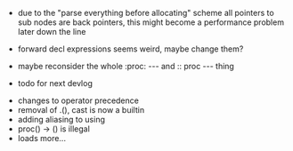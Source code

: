 * due to the "parse everything before allocating" scheme all pointers to sub nodes are back pointers, this might become a performance problem later down the line
* forward decl expressions seems weird, maybe change them?
* maybe reconsider the whole :proc: --- and :: proc --- thing

* todo for next devlog
- changes to operator precedence
- removal of .(), cast is now a builtin
- adding aliasing to using
- proc() -> () is illegal
- loads more...